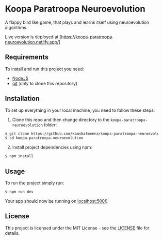 # Koopa Paratroopa Neuroevolution

A flappy bird like game, that plays and learns itself using neuroevolution algorithms.

Live version is deployed at [https://koopa-paratroopa-neuroevolution.netlify.app/]

## Requirements

To install and run this project you need:

- [NodeJS](https://nodejs.org/ "NodeJS")
- [git](https://git-scm.com/downloads "git") (only to clone this repository)

## Installation

To set up everything in your local machine, you need to follow these steps:

1. Clone this repo and then change directory to the `koopa-paratroopa-neuroevolution` folder:

```bash
$ git clone https://github.com/kaushalmeena/koopa-paratroopa-neuroevolution.git
$ cd koopa-paratroopa-neuroevolution
```

2. Install project dependencies using npm:

```bash
$ npm install
```

## Usage

To run the project simply run:

```bash
$ npm run dev
```

Your app should now be running on [localhost:5000](http://localhost:3000/).

## License

This project is licensed under the MIT License - see the [LICENSE](LICENSE) file for details.
